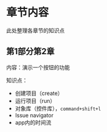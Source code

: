# 章节内容

此处整理各章节的知识点

## 第1部分第2章

内容：演示一个按钮的功能

知识点：

- 创建项目（create）
- 运行项目（run）
- 对象库（控件库），`command+shift+l `
- Issue navigator
- app内的时间流